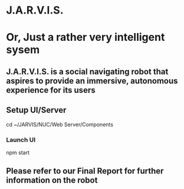 # J.A.R.V.I.S.
# Or, Just a rather very intelligent sysem

## J.A.R.V.I.S. is a social navigating robot that aspires to provide an immersive, autonomous experience for its users




## Setup UI/Server

cd ~/JARVIS/NUC/Web Server/Components

### Launch UI
npm start


## Please refer to our Final Report for further information on the robot
